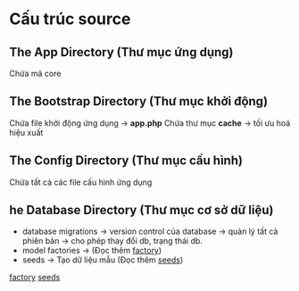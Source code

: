 # Cấu trúc source

## The App Directory (Thư mục ứng dụng)

Chứa mã core 

## The Bootstrap Directory (Thư mục khởi động)

Chứa file khởi động ứng dụng -> **app.php**
Chứa thư mục **cache** -> tối ưu hoá hiệu xuất

## The Config Directory (Thư mục cấu hình)

Chứa tất cả các file cấu hình ứng dụng

## he Database Directory (Thư mục cơ sở dữ liệu)

* database migrations -> version control của database -> quản lý tất cả phiên bản -> cho phép thay đổi db, trạng thái db.
* model factories -> (Đọc thêm [factory](factory))
* seeds -> Tạo dữ liệu mẫu (Đọc thêm [seeds](factory))


[factory](https://viblo.asia/p/seeder-va-model-factory-trong-laravel-ban-da-thu-chua-ByEZkvoAKQ0)
[seeds](https://viblo.asia/p/seeder-va-model-factory-trong-laravel-ban-da-thu-chua-ByEZkvoAKQ0)
